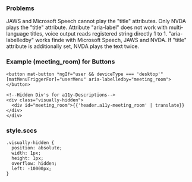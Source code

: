 ### Problems

JAWS and Microsoft Speech cannot play the "title" attributes. Only NVDA plays the "title" attribute.
Attribute "aria-label" does not work with multi-language titles, voice output reads registered string directly 1 to 1.
"aria-labelledby" works finde with Microsoft Speech, JAWS and NVDA. If "title" attribute is additionally set, NVDA plays the text twice.

### Example (meeting_room) for Buttons

```
<button mat-button *ngIf="user && deviceType === 'desktop'" [matMenuTriggerFor]="userMenu" aria-labelledby="meeting_room"></button>

<!--Hidden Div's for a11y-Descriptions-->
<div class="visually-hidden">
  <div id="meeting_room">{{'header.a11y-meeting_room' | translate}}</div>
</div>
```

### style.sccs

```
.visually-hidden {
  position: absolute;
  width: 1px;
  height: 1px;
  overflow: hidden;
  left: -10000px;
}

```
